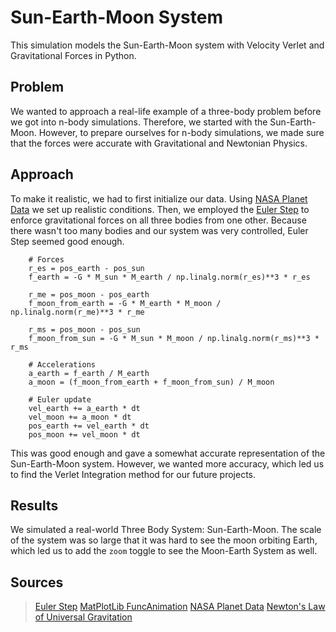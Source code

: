 # Sun-Earth-Moon System
This simulation models the Sun-Earth-Moon system with Velocity Verlet and Gravitational Forces in Python.

## Problem

We wanted to approach a real-life example of a three-body problem before we got into n-body simulations. Therefore, we started with the Sun-Earth-Moon. However, to prepare ourselves for n-body simulations, we made sure that the forces were accurate with Gravitational and Newtonian Physics.

## Approach

To make it realistic, we had to first initialize our data. Using [NASA Planet Data](https://nssdc.gsfc.nasa.gov/planetary/factsheet/) we set up realistic conditions. Then, we employed the [Euler Step](https://en.wikipedia.org/wiki/Euler_method) to enforce gravitational forces on all three bodies from one other. Because there wasn't too many bodies and our system was very controlled, Euler Step seemed good enough. 
```
    # Forces
    r_es = pos_earth - pos_sun
    f_earth = -G * M_sun * M_earth / np.linalg.norm(r_es)**3 * r_es

    r_me = pos_moon - pos_earth
    f_moon_from_earth = -G * M_earth * M_moon / np.linalg.norm(r_me)**3 * r_me

    r_ms = pos_moon - pos_sun
    f_moon_from_sun = -G * M_sun * M_moon / np.linalg.norm(r_ms)**3 * r_ms

    # Accelerations
    a_earth = f_earth / M_earth
    a_moon = (f_moon_from_earth + f_moon_from_sun) / M_moon

    # Euler update
    vel_earth += a_earth * dt
    vel_moon += a_moon * dt
    pos_earth += vel_earth * dt
    pos_moon += vel_moon * dt
```
This was good enough and gave a somewhat accurate representation of the Sun-Earth-Moon system. However, we wanted more accuracy, which led us to find the Verlet Integration method for our future projects. 

## Results

We simulated a real-world Three Body System: Sun-Earth-Moon. The scale of the system was so large that it was hard to see the moon orbiting Earth, which led us to add the `zoom` toggle to see the Moon-Earth System as well.

## Sources

>[Euler Step](https://en.wikipedia.org/wiki/Euler_method)
[MatPlotLib FuncAnimation](https://matplotlib.org/stable/api/_as_gen/matplotlib.animation.FuncAnimation.html)
>[NASA Planet Data](https://nssdc.gsfc.nasa.gov/planetary/factsheet/)
[Newton's Law of Universal Gravitation](https://en.wikipedia.org/wiki/Newton%27s_law_of_universal_gravitation)
